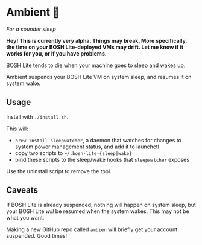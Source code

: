 # Ambient :pill:

_For a sounder sleep_

**Hey! This is currently very alpha. Things may break. More specifically, the time on your BOSH Lite-deployed VMs may drift. Let me know if it works for you, or if you have problems.**

[BOSH Lite](https://github.com/cloudfoundry/bosh-lite) tends to die when your machine goes to sleep and wakes up.

Ambient suspends your BOSH Lite VM on system sleep, and resumes it on system wake.

## Usage

Install with `./install.sh`.

This will:

* `brew install sleepwatcher`, a daemon that watches for changes to system power management status, and add it to launchctl
* copy two scripts to `~/.bosh-lite-{sleep|wake}`
* bind these scripts to the sleep/wake hooks that `sleepwatcher` exposes

Use the uninstall script to remove the tool.

## Caveats

If BOSH Lite is already suspended, nothing will happen on system sleep, but your BOSH Lite _will_ be resumed when the system wakes. This may not be what you want.

Making a new GitHub repo called `ambien` will briefly get your account suspended. Good times!
